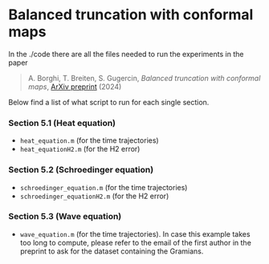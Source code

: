 # Balanced truncation with conformal maps
In the ./code there are all the files needed to run the experiments in the paper

> A. Borghi, T. Breiten, S. Gugercin, *Balanced truncation with conformal maps*, [ArXiv preprint](https://arxiv.org/abs/2405.15656) (2024) 

Below find a list of what script to run for each single section.

### Section 5.1 (Heat equation)
- `heat_equation.m` (for the time trajectories)
- `heat_equationH2.m` (for the H2 error)

### Section 5.2 (Schroedinger equation)
- `schroedinger_equation.m` (for the time trajectories)
- `schroedinger_equationH2.m` (for the H2 error)

### Section 5.3 (Wave equation)
- `wave_equation.m` (for the time trajectories). In case this example takes too long to compute, please refer to the email of the first author in the preprint to ask for the dataset containing the Gramians.


